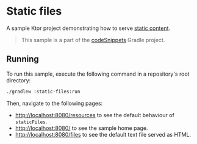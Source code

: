 # Static files

A sample Ktor project demonstrating how to serve [static content](https://ktor.io/docs/serving-static-content.html).
> This sample is a part of the [codeSnippets](../../README.md) Gradle project.

## Running

To run this sample, execute the following command in a repository's root directory:

```bash
./gradlew :static-files:run
```

Then, navigate to the following pages:

- [http://localhost:8080/resources](http://localhost:8080/resources) to see the default behaviour of `staticFiles`.
- [http://localhost:8080/](http://localhost:8080/) to see the sample home page.
- [http://localhost:8080/files](http://localhost:8080/) to see the default text file served as HTML. 
